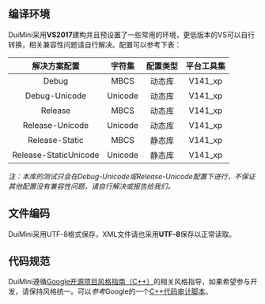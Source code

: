 ## 编译环境
DuiMini采用**VS2017**建构并且预设置了一些常用的环境，更低版本的VS可以自行转换，相关兼容性问题请自行解决。配置可以参考下表：

| 解决方案配置           | 字符集   | 配置类型 | 平台工具集 |
| :-------------------: | :-----: | :----: | :----: |
| Debug                 | MBCS    | 动态库 | V141_xp |
| Debug-Unicode         | Unicode | 动态库 | V141_xp |
| Release               | MBCS    | 动态库 | V141_xp |
| Release-Unicode       | Unicode | 动态库 | V141_xp |
| Release-Static        | MBCS    | 静态库 | V141_xp |
| Release-StaticUnicode | Unicode | 静态库 | V141_xp |

*注：本库的测试只会在Debug-Unicode或Release-Unicode配置下进行，不保证其他配置没有兼容性问题，请自行解决或报告给我们。*

## 文件编码
DuiMini采用UTF-8格式保存，XML文件请也采用**UTF-8**保存以正常读取。

## 代码规范
DuiMini遵循[Google开源项目风格指南（C++）][1]的相关风格指导，如果希望参与开发，请保持风格统一。可以*参考*Google的一个[C++代码审计脚本][2]。

[1]: http://zh-google-styleguide.readthedocs.io/en/latest/google-cpp-styleguide/contents/
[2]: https://github.com/google/styleguide/blob/gh-pages/cpplint/cpplint.py
